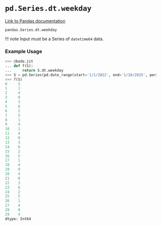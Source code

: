 # `pd.Series.dt.weekday`

[Link to Pandas documentation](https://pandas.pydata.org/docs/reference/api/pandas.Series.dt.weekday.html#pandas.Series.dt.weekday)

`pandas.Series.dt.weekday`

!!! note
	Input must be a Series of `datetime64` data.

### Example Usage

``` py
>>> @bodo.jit
... def f(S):
...     return S.dt.weekday
>>> S = pd.Series(pd.date_range(start='1/1/2022', end='1/10/2025', periods=30))
>>> f(S)
0     5
1     1
2     4
3     0
4     3
5     6
6     2
7     5
8     1
9     4
10    1
11    4
12    0
13    3
14    6
15    2
16    5
17    1
18    4
19    0
20    4
21    0
22    3
23    6
24    2
25    5
26    1
27    4
28    0
29    4
dtype: Int64
```

